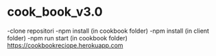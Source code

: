 # cook_book_v3.0
-clone repositori -npm install (in cookbook folder) -npm install (in client folder) -npm run start (in cookbook folder)
https://cookbookreciope.herokuapp.com
